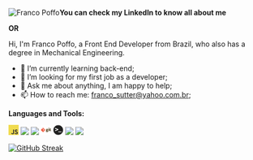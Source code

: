 **You can check my LinkedIn to know all about me**
<a href="https://www.linkedin.com/in/franco-poffo/">
  <img align="left" alt="Franco Poffo" src="https://img.shields.io/badge/LinkedIn-0077B5?style=for-the-badge&logo=linkedin&logoColor=white" />
</a>

**OR**

Hi, I'm Franco Poffo, a Front End Developer from Brazil, who also has a degree in Mechanical Engineering.
 

- 🌱 I’m currently learning back-end;
- 👜 I’m looking for my first job as a developer;
- 💬 Ask me about anything, I am happy to help;
- 📫 How to reach me: franco_sutter@yahoo.com.br;

**Languages and Tools:**  

<code><img height="20" src="https://raw.githubusercontent.com/github/explore/80688e429a7d4ef2fca1e82350fe8e3517d3494d/topics/javascript/javascript.png"></code>
<code><img height="20" src="https://img.shields.io/badge/React-20232A?style=for-the-badge&logo=react&logoColor=61DAFB"></code>
<code><img height="20" src="https://img.shields.io/badge/Next-black?style=for-the-badge&logo=next.js&logoColor=white"></code>
<code><img height="20" src="https://raw.githubusercontent.com/github/explore/80688e429a7d4ef2fca1e82350fe8e3517d3494d/topics/git/git.png"></code>
<code><img height="20" src="https://raw.githubusercontent.com/github/explore/80688e429a7d4ef2fca1e82350fe8e3517d3494d/topics/terminal/terminal.png"></code>
<code><img height="20" src="https://img.shields.io/badge/HTML5-E34F26?style=for-the-badge&logo=html5&logoColor=white"></code>
<code><img height="20" src="https://img.shields.io/badge/CSS3-1572B6?style=for-the-badge&logo=css3&logoColor=white"></code>

[![GitHub Streak](https://streak-stats.demolab.com?user=francopoffo&theme=tokyonight&hide_border=true)](https://git.io/streak-stats)

